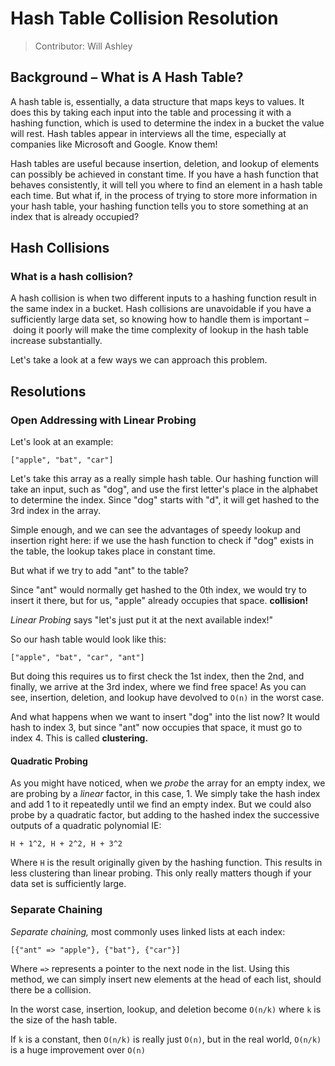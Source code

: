 # Hash Table Collision Resolution

> Contributor: Will Ashley


## Background – What is A Hash Table?

A hash table is, essentially, a data structure that maps keys to values. It does this by taking each input into the table and processing it with a hashing function, which is used to determine the index in a bucket the value will rest. Hash tables appear in interviews all the time, especially at companies like Microsoft and Google. Know them! 

Hash tables are useful because insertion, deletion, and lookup of elements can possibly be achieved in constant time. If you have a hash function that behaves consistently, it will tell you where to find an element in a hash table each time. But what if, in the process of trying to store more information in your hash table, your hashing function tells you to store something at an index that is already occupied? 

## Hash Collisions

### What is a hash collision? 

A hash collision is when two different inputs to a hashing function result in the same index in a bucket. Hash collisions are unavoidable if you have a sufficiently large data set, so knowing how to handle them is important – doing it poorly will make the time complexity of lookup in the hash table increase substantially. 

Let's take a look at a few ways we can approach this problem.

## Resolutions

### Open Addressing with Linear Probing

Let's look at an example:

`["apple", "bat", "car"]`

Let's take this array as a really simple hash table. Our hashing function will take an input, such as "dog", and use the first letter's place in the alphabet to determine the index. Since "dog" starts with "d", it will get hashed to the 3rd index in the array. 

Simple enough, and we can see the advantages of speedy lookup and insertion right here: if we use the hash function to check if "dog" exists in the table, the lookup takes place in constant time. 

But what if we try to add "ant" to the table? 

Since "ant" would normally get hashed to the 0th index, we would try to insert it there, but for us, "apple" already occupies that space. **collision!**

*Linear Probing* says "let's just put it at the next available index!"

So our hash table would look like this:

`["apple", "bat", "car", "ant"]`

But doing this requires us to first check the 1st index, then the 2nd, and finally, we arrive at the 3rd index, where we find free space! As you can see, insertion, deletion, and lookup have devolved to  `O(n)` in the worst case.

And what happens when we want to insert "dog" into the list now? It would hash to index 3, but since "ant" now occupies that space, it must go to index 4. This is called **clustering.**

#### Quadratic Probing 

As you might have noticed, when we *probe* the array for an empty index, we are probing by a *linear* factor, in this case, 1. We simply take the hash index and add 1 to it repeatedly until we find an empty index. But we could also probe by a quadratic factor, but adding to the hashed index the successive outputs of a quadratic polynomial IE:

`H + 1^2, H + 2^2, H + 3^2`

Where `H` is the result originally given by the hashing function. This results in less clustering than linear probing. This only really matters though if your data set is sufficiently large.

### Separate Chaining

*Separate chaining,* most commonly uses linked lists at each index:

`[{"ant" => "apple"}, {"bat"}, {"car"}]`

Where `=>` represents a pointer to the next node in the list. Using this method, we can simply insert new elements at the head of each list, should there be a collision. 

In the worst case, insertion, lookup, and deletion become `O(n/k)` where `k` is the size of the hash table. 

If `k` is a constant, then `O(n/k)` is really just `O(n)`, but in the real world,  `O(n/k)` is a huge improvement over  `O(n)`